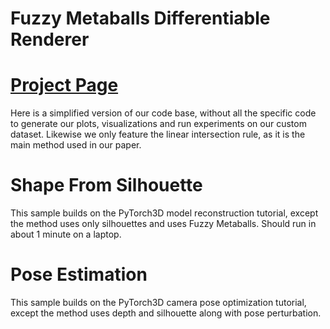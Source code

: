# Fuzzy Metaballs Differentiable Renderer
# [Project Page](https://leonidk.github.io/fuzzy-metaballs/)
Here is a simplified version of our code base, without all the specific code to generate our plots, visualizations and run experiments on our custom dataset. Likewise we only feature the linear intersection rule, as it is the main method used in our paper. 

# Shape From Silhouette
This sample builds on the PyTorch3D model reconstruction tutorial, except the method uses only silhouettes and uses Fuzzy Metaballs. Should run in about 1 minute on a laptop.

# Pose Estimation
This sample builds on the PyTorch3D camera pose optimization tutorial, except the method uses depth and silhouette along with pose perturbation. 
